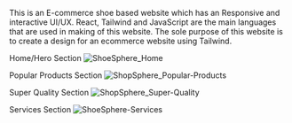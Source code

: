 This is an E-commerce shoe based website which has an Responsive and interactive UI/UX. React, Tailwind and JavaScript are the main languages that are used in making of this website. The sole purpose of this website is to create a design for an ecommerce website using Tailwind.





Home/Hero Section
![ShoeSphere_Home](https://github.com/user-attachments/assets/db2dba1a-5999-4384-93a5-4c43e891a5af)





Popular Products Section
![ShopSphere_Popular-Products](https://github.com/user-attachments/assets/046cbedc-d54b-4b7a-aaa1-10070203b7a0)





Super Quality Section
![ShopSphere_Super-Quality](https://github.com/user-attachments/assets/426b3ed5-f2d3-41c8-a99d-9c086eb545bf)





Services Section
![ShoeSphere-Services](https://github.com/user-attachments/assets/56640876-f48c-4c93-9dc3-1900c9f9da8d)
